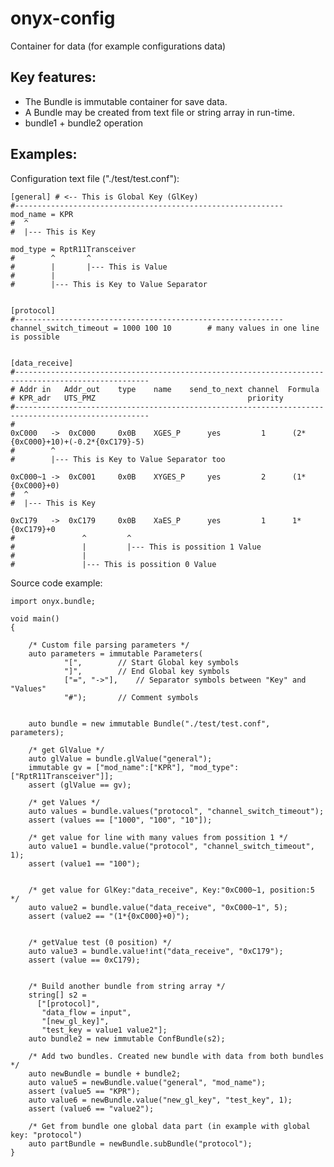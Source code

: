 # onyx-config

Container for data (for example configurations data)


## Key features:
 - The Bundle is immutable container for save data.
 - A Bundle may be created from text file or string array in run-time.
 - bundle1 + bundle2 operation




## Examples:

Configuration text file ("./test/test.conf"):

	[general] # <-- This is Global Key (GlKey)
	#------------------------------------------------------------
	mod_name = KPR
	#  ^
	#  |--- This is Key

	mod_type = RptR11Transceiver
	#        ^       ^
	#        |       |--- This is Value
	#        |
	#        |--- This is Key to Value Separator


	[protocol]
	#------------------------------------------------------------
	channel_switch_timeout = 1000 100 10		# many values in one line is possible


	[data_receive]
	#----------------------------------------------------------------------------------------------------
	# Addr in  	Addr_out	type 	name 	send_to_next channel  Formula
	# KPR_adr  	UTS_PMZ					  				 priority
	#----------------------------------------------------------------------------------------------------
	#
	0xC000	 ->  0xC000   	0x0B	XGES_Р		yes	    	1      (2*{0xC000}+10)+(-0.2*{0xC179}-5)
	#        ^
	#        |--- This is Key to Value Separator too

	0xC000~1 ->  0xC001   	0x0B	XYGES_Р		yes	    	2      (1*{0xC000}+0)
	#  ^
	#  |--- This is Key

	0xC179	 ->  0xC179   	0x0B	XaES_Р		yes	    	1	   1*{0xC179}+0
	#               ^  		  ^
	#               |      	  |--- This is possition 1 Value
	#            	|
	#            	|--- This is possition 0 Value 
		


Source code example:

	import onyx.bundle;

	void main()
	{

		/* Custom file parsing parameters */
		auto parameters = immutable Parameters(
		 		"[",		// Start Global key symbols
				"]",		// End Global key symbols
				["=", "->"],	// Separator symbols between "Key" and "Values"
				"#");		// Comment symbols


		auto bundle = new immutable Bundle("./test/test.conf", parameters);

		/* get GlValue */
		auto glValue = bundle.glValue("general");
		immutable gv = ["mod_name":["KPR"], "mod_type":["RptR11Transceiver"]];
		assert (glValue == gv);

		/* get Values */
		auto values = bundle.values("protocol", "channel_switch_timeout");
		assert (values == ["1000", "100", "10"]);

		/* get value for line with many values from possition 1 */
		auto value1 = bundle.value("protocol", "channel_switch_timeout", 1); 
		assert (value1 == "100");


		/* get value for GlKey:"data_receive", Key:"0xC000~1, position:5 */
		auto value2 = bundle.value("data_receive", "0xC000~1", 5);
		assert (value2 == "(1*{0xC000}+0)");


		/* getValue test (0 position) */
		auto value3 = bundle.value!int("data_receive", "0xC179");
		assert (value == 0xC179);


		/* Build another bundle from string array */
		string[] s2 = 
		  ["[protocol]",
		   "data_flow = input",
		   "[new_gl_key]",
		   "test_key = value1 value2"];	
		auto bundle2 = new immutable ConfBundle(s2);
		
		/* Add two bundles. Created new bundle with data from both bundles */
		auto newBundle = bundle + bundle2;
		auto value5 = newBundle.value("general", "mod_name"); 
		assert (value5 == "KPR");
		auto value6 = newBundle.value("new_gl_key", "test_key", 1); 
		assert (value6 == "value2");
		
		/* Get from bundle one global data part (in example with global key: "protocol")
		auto partBundle = newBundle.subBundle("protocol");
	}


 
 



